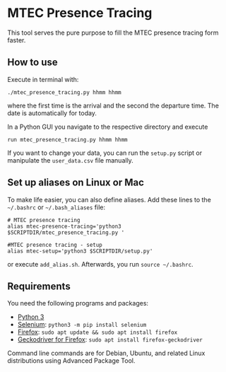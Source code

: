# MTEC Presence Tracing

This tool serves the pure purpose to fill the MTEC presence tracing form faster.

## How to use

Execute in terminal with:

``` {bash}
./mtec_presence_tracing.py hhmm hhmm
```

where the first time is the arrival and the second the departure time. The date is automatically for today.

In a Python GUI you navigate to the respective directory and execute

``` {python}
run mtec_presence_tracing.py hhmm hhmm
```

If you want to change your data, you can run the `setup.py` script or manipulate the `user_data.csv` file manually.

## Set up aliases on Linux or Mac

To make life easier, you can also define aliases. Add these lines to the `~/.bashrc` or `~/.bash_aliases` file:

``` {bash}
# MTEC presence tracing
alias mtec-presence-tracing='python3 $SCRIPTDIR/mtec_presence_tracing.py '

#MTEC presence tracing - setup
alias mtec-setup='python3 $SCRIPTDIR/setup.py'
```

or execute `add_alias.sh`. Afterwards, you run `source ~/.bashrc`.

## Requirements

You need the following programs and packages:

* [Python 3](https://www.python.org/download/releases/3.0/)
* [Selenium](https://selenium-python.readthedocs.io/): `python3 -m pip install selenium`
* [Firefox](https://www.mozilla.org/en-US/firefox/all/#product-desktop-release): `sudo apt update && sudo apt install firefox`
* [Geckodriver for Firefox](https://github.com/mozilla/geckodriver): `sudo apt install firefox-geckodriver`

Command line commands are for Debian, Ubuntu, and related Linux distributions using Advanced Package Tool.
